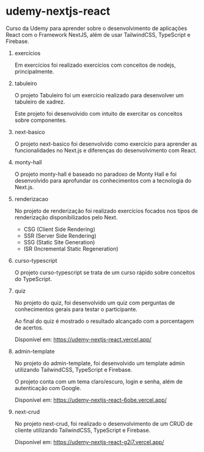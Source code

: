# udemy-nextjs-react
Curso da Udemy para aprender sobre o desenvolvimento de aplicações React com o Framework NextJS, além de usar TailwindCSS, TypeScript e Firebase.

1) exercícios

    Em exercícios foi realizado exercícios com conceitos de nodejs, principalmente.

2) tabuleiro

    O projeto Tabuleiro foi um exercício realizado para desenvolver um tabuleiro de xadrez. 

    Este projeto foi desenvolvido com intuito de exercitar os conceitos sobre componentes.

3) next-basico

    O projeto next-basico foi desenvolvido como exercício para aprender as funcionalidades no Next.js e diferenças do desenvolvimento com React.

4) monty-hall

    O projeto monty-hall é baseado no paradoxo de Monty Hall e foi desenvolvido para aprofundar os conhecimentos com a tecnologia do Next.js.
 
5) renderizacao

    No projeto de renderização foi realizado exercícios focados nos tipos de renderização disponibilizados pelo Next.
      - CSG (Client Side Rendering)
      - SSR (Server Side Rendering)
      - SSG (Static Site Generation)
      - ISR (Incremental Static Regeneration)

6) curso-typescript

    O projeto curso-typescript se trata de um curso rápido sobre conceitos do TypeScript.

7) quiz 

    No projeto do quiz, foi desenvolvido um quiz com perguntas de conhecimentos gerais para testar o participante. 

    Ao final do quiz é mostrado o resultado alcançado com a porcentagem de acertos.

    Disponível em: https://udemy-nextjs-react.vercel.app/

8) admin-template

    No projeto do admin-template, foi desenvolvido um template admin utilizando TailwindCSS, TypeScript e Firebase.

    O projeto conta com um tema claro/escuro, login e senha, além de autenticação com Google. 

    Disponível em: https://udemy-nextjs-react-6obe.vercel.app/

10) next-crud

    No projeto next-crud, foi realizado o desenvolvimento de um CRUD de cliente utilizando TailwindCSS, TypeScript e Firebase.

    Disponível em: https://udemy-nextjs-react-g2j7.vercel.app/ 
